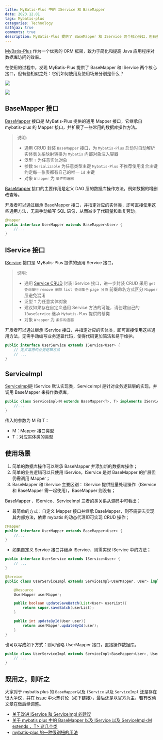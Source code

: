```yaml
---
title: MyBatis-Plus 中的 IService 和 BaseMapper
date: 2023.12.01
tags: Mybatis-plus
categories: Technology  
mathjax: true
comments: true
description: MyBatis-Plus 提供了 BaseMapper 和 IService 两个核心接口，但有些相似之处：它们如何使用及使用场景分别是什么？
---
```


[MyBatis-Plus](https://mybatis.plus/guide/) 作为一个优秀的 ORM 框架，致力于简化和提高 Java 应用程序对数据库访问的效率。

在使用的过程中，发现 MyBatis-Plus 提供了 BaseMapper 和 IService 两个核心接口，但有些相似之处：它们如何使用及使用场景分别是什么？

![](https://wyiyi.github.io/amber/contents/2023/BaseMapper.png)

![](https://wyiyi.github.io/amber/contents/2023/IService.png)

## BaseMapper 接口
[BaseMapper](https://baomidou.com/pages/49cc81/#mapper-crud-%E6%8E%A5%E5%8F%A3) 接口是 MyBatis-Plus 提供的通用 Mapper 接口，它继承自 mybatis-plus 的 Mapper 接口，并扩展了一些常用的数据库操作方法。

> 说明:
>
> - 通用 CRUD 封装 `BaseMapper` 接口，为 `Mybatis-Plus` 启动时自动解析实体表关系映射转换为 `Mybatis` 内部对象注入容器
> - 泛型 `T` 为任意实体对象
> - 参数 `Serializable` 为任意类型主键 `Mybatis-Plus` 不推荐使用复合主键约定每一张表都有自己的唯一 `id` 主键
> - 对象 `Wrapper` 为 `条件构造器`


[BaseMapper](https://github.com/baomidou/mybatis-plus/blob/3.0/mybatis-plus-core/src/main/java/com/baomidou/mybatisplus/core/mapper/BaseMapper.java) 接口的主要作用是定义 DAO 层的数据库操作方法，例如数据的增删改查等。

开发者可以通过继承 BaseMapper 接口，并指定对应的实体类，即可直接使用这些通用方法，无需手动编写 SQL 语句，从而减少了代码量和重复劳动。

```java
@Mapper
public interface UserMapper extends BaseMapper<User> {
    //...
}
```

## IService 接口
[IService](https://github.com/baomidou/mybatis-plus/blob/3.0/mybatis-plus-extension/src/main/java/com/baomidou/mybatisplus/extension/service/IService.java) 接口是 MyBatis-Plus 提供的通用 Service 接口。

> 说明:
>
> - 通用 [Service CRUD](https://baomidou.com/pages/49cc81/#service-crud-%E6%8E%A5%E5%8F%A3) 封装 IService 接口，进一步封装 CRUD 采用 `get 查询单行` `remove 删除` `list 查询集合` `page 分页` 前缀命名方式区分 `Mapper` 层避免混淆
> - 泛型 `T` 为任意实体对象
> - 建议如果存在自定义通用 Service 方法的可能，请创建自己的 `IBaseService` 继承 `Mybatis-Plus` 提供的基类
> - 对象 `Wrapper` 为 `条件构造器`

开发者可以通过继承 IService 接口，并指定对应的实体类，即可直接使用这些通用方法，无需手动编写业务逻辑代码，使得代码更加简洁和易于维护。

```java
public interface UserService extends IService<User> {
    // 定义常用的业务逻辑方法
    // ...
}
```

## ServiceImpl
[ServiceImpl](https://github.com/baomidou/mybatis-plus/blob/3.0/mybatis-plus-extension/src/main/java/com/baomidou/mybatisplus/extension/service/impl/ServiceImpl.java#L60C22-L60C22)是 IService 默认实现类，ServiceImpl 是针对业务逻辑层的实现，并调用 BaseMapper 来操作数据库。

```java
public class ServiceImpl<M extends BaseMapper<T>, T> implements IService<T> {
    //...
}
```

传入的参数为 M 和 T：
- M：Mapper 接口类型
- T：对应实体类的类型

## 使用场景
1. 简单的数据库操作可以继承 BaseMapper 并添加新的数据库操作；
2. 简单的业务逻辑可以只使用 IService，IService 是对 BaseMapper 的扩展但仍需调用 Mapper；
3. BaseMapper 和 IService 主要区别： IService 提供批量处理操作（IService 和 BaseMapper 需一起使用），BaseMapper 则没有；

BaseMapper 、IService、ServiceImpl 三者的类关系从源码中可看出：
- 最简单的方式：自定义 Mapper 接口并继承 BaseMapper，则不需要去实现其内部方法，依靠 mybatis 的动态代理即可实现 CRUD 操作；

```java
@Mapper
public interface UserMapper extends BaseMapper<User> {
    //...
}
```

- 如果自定义 Service 接口并继承 IService，则需实现 IService 中的方法；

```java
public interface UserService extends IService<User> {
    // ...
}

@Service
public class UserServiceImpl extends ServiceImpl<UserMapper, User> implements UserService {

    @Resource
    UserMapper userMapper;

    public boolean updateSaveBatch(List<User> userList){
        return super.saveBatch(userList);
    }

    public int updateById(User user){
        return userMapper.updateById(user);
    }
}
```

也可以写成如下方式：则可省略 UserMapper 接口，直接操作数据库。
```java
public class UserServiceImpl extends ServiceImpl<BaseMapper<User>, User> implements UserService {
    // ...
}
```

## 既用之，则听之
大家对于 mybatis plus 的 `BaseMapper`以及 `IService` 以及 `ServiceImpl` 还是存在很大争议，并在 [issue](https://github.com/baomidou/mybatis-plus/issues) 中火热讨论（如下链接），最后还是以官方为主，若有改动文章在做后续调整。
- [关于改进 IService 和 ServiceImpl 的建议](https://github.com/baomidou/mybatis-plus/issues/5764)
- [关于 mybatis plus 中的 BaseMapper<T> 以及 IService<T> 以及 ServiceImpl<M extends <Basemapper>，T> 这几个类](https://github.com/baomidou/mybatis-plus/issues/59)
- [mybatis-plus 的一种很别扭的用法](https://github.com/baomidou/mybatis-plus/issues/926)
